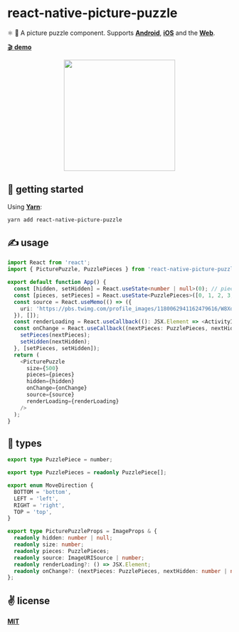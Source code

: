 # react-native-picture-puzzle
⚛️ 🧩  A picture puzzle component. Supports [**Android**](https://reactnative.dev), [**iOS**](https://reactnative.dev) and the [**Web**](https://github.com/necolas/react-native-web).

[🎬 **demo**](https://twitter.com/cawfree/status/1350268277143068673)

<p align="center">
  <img src="./public/logo.png" width="250" height="250"></img>
</p>


## 🚀 getting started

Using [**Yarn**](https://yarnpkg.com):

```sh
yarn add react-native-picture-puzzle
```

## ✍️ usage

```typescript
import React from 'react';
import { PicturePuzzle, PuzzlePieces } from 'react-native-picture-puzzle';

export default function App() {
  const [hidden, setHidden] = React.useState<number | null>(0); // piece to obscure
  const [pieces, setPieces] = React.useState<PuzzlePieces>([0, 1, 2, 3, 4, 5, 6, 7, 8]);
  const source = React.useMemo(() => ({
    uri: 'https://pbs.twimg.com/profile_images/1180062941162479616/W8XdhKTG_400x400.jpg',
  }), []);
  const renderLoading = React.useCallback((): JSX.Element => <ActivityIndicator />, []);
  const onChange = React.useCallback((nextPieces: PuzzlePieces, nextHidden: number | null): void => {
    setPieces(nextPieces);
    setHidden(nextHidden);
  }, [setPieces, setHidden]);
  return (
    <PicturePuzzle
      size={500}
      pieces={pieces}
      hidden={hidden}
      onChange={onChange}
      source={source}
      renderLoading={renderLoading}
    />
  );
}
```

## 🦄 types

```typescript
export type PuzzlePiece = number;

export type PuzzlePieces = readonly PuzzlePiece[];

export enum MoveDirection {
  BOTTOM = 'bottom',
  LEFT = 'left',
  RIGHT = 'right',
  TOP = 'top',
}

export type PicturePuzzleProps = ImageProps & {
  readonly hidden: number | null;
  readonly size: number;
  readonly pieces: PuzzlePieces;
  readonly source: ImageURISource | number;
  readonly renderLoading?: () => JSX.Element;
  readonly onChange?: (nextPieces: PuzzlePieces, nextHidden: number | null) => void;
};
```

## ✌️ license
[**MIT**](./LICENSE)
